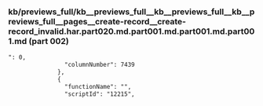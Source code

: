 ### kb/previews_full/kb__previews_full__kb__previews_full__kb__previews_full__pages__create-record__create-record_invalid.har.part020.md.part001.md.part001.md.part001.md (part 002)

```md
": 0,
                "columnNumber": 7439
              },
              {
                "functionName": "",
                "scriptId": "12215",
         
```

```
